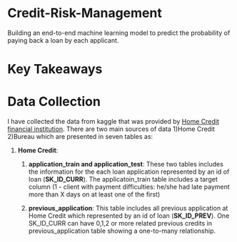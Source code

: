 # Credit-Risk-Management
Building an end-to-end machine learning model to predict the probability of paying back a loan by each applicant.

# Key Takeaways

# Data Collection
I have collected the data from kaggle that was provided by [Home Credit financial institution]( https://www.kaggle.com/c/home-credit-default-risk/data).
There are two main sources of data 1)Home Credit 2)Bureau which are presented in seven tables as:
1. __Home Credit__:

    1. __application_train and application_test__: These two tables includes the information for the each loan application represented by an id of loan (__SK_ID_CURR__).
    The applicatoin_train table includes a target column (1 - client with payment difficulties: he/she had late payment more than X days on at least one of the first)     

    2. __previous_application__: This table includes all previous application at Home Credit which represented by an id of loan (__SK_ID_PREV__). One SK_ID_CURR can have 0,1,2     or more related previous credits in previous_application table showing a one-to-many relationship.



